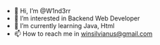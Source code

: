 - 👋 Hi, I’m @W1nd3rr
- 👀 I’m interested in Backend Web Developer
- 🌱 I’m currently learning Java, Html
- 📫 How to reach me in winsilvianus@gmail.com

<!---
W1nd3rr/W1nd3rr is a ✨ special ✨ repository because its `README.md` (this file) appears on your GitHub profile.
You can click the Preview link to take a look at your changes.
--->
